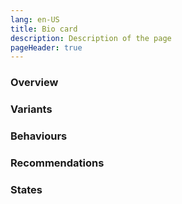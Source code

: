 ```yaml
---
lang: en-US
title: Bio card
description: Description of the page
pageHeader: true
---
```


### Overview

### Variants

### Behaviours

### Recommendations

### States